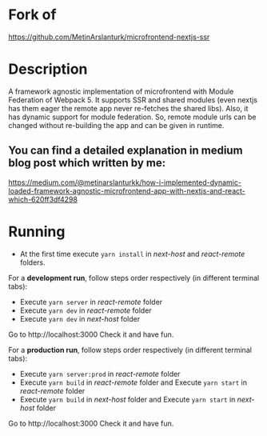 # Fork of

https://github.com/MetinArslanturk/microfrontend-nextjs-ssr

# Description

A framework agnostic implementation of microfrontend with Module Federation of Webpack 5. It supports SSR and shared modules (even nextjs has them eager the remote app never re-fetches the shared libs). Also, it has dynamic support for module federation. So, remote module urls can be changed without re-building the app and can be given in runtime.

## You can find a detailed explanation in medium blog post which written by me:

https://medium.com/@metinarslanturkk/how-i-implemented-dynamic-loaded-framework-agnostic-microfrontend-app-with-nextjs-and-react-which-620ff3df4298

# Running

- At the first time execute `yarn install` in _next-host_ and _react-remote_ folders.

For a **development run**, follow steps order respectively (in different terminal tabs):

- Execute `yarn server` in _react-remote_ folder
- Execute `yarn dev` in _react-remote_ folder
- Execute `yarn dev` in _next-host_ folder

Go to http://localhost:3000 Check it and have fun.

For a **production run**, follow steps order respectively (in different terminal tabs):

- Execute `yarn server:prod` in _react-remote_ folder
- Execute `yarn build` in _react-remote_ folder and Execute `yarn start` in _react-remote_ folder
- Execute `yarn build` in _next-host_ folder and Execute `yarn start` in _next-host_ folder

Go to http://localhost:3000 Check it and have fun.
